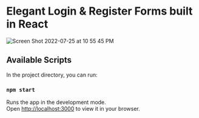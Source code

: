 # Elegant Login & Register Forms built in React
![Screen Shot 2022-07-25 at 10 55 45 PM](https://user-images.githubusercontent.com/50160672/180913657-95824335-8089-4be3-91ba-6a0cbaef3d71.png)


## Available Scripts

In the project directory, you can run:

### `npm start`

Runs the app in the development mode.\
Open [http://localhost:3000](http://localhost:3000) to view it in your browser.
